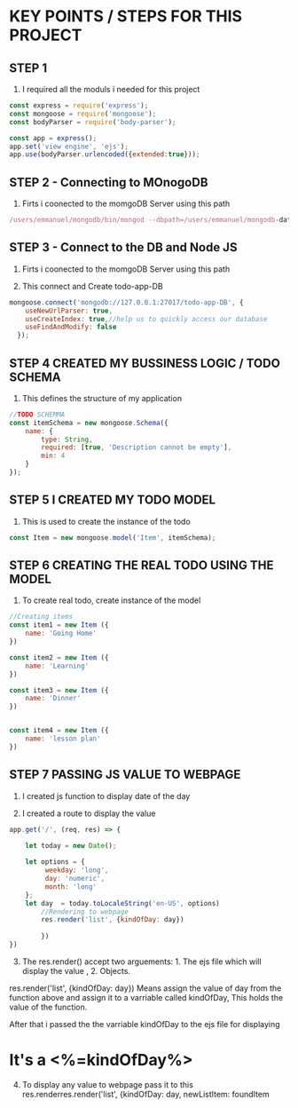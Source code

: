 # KEY POINTS / STEPS FOR THIS PROJECT

## STEP 1
1. I required all the moduls i needed for this project
```javascript
const express = require('express');
const mongoose = require('mongoose');
const bodyParser = require('body-parser');

const app = express();
app.set('view engine', 'ejs');
app.use(bodyParser.urlencoded({extended:true}));
```
## STEP 2 - Connecting to MOnogoDB
1. Firts i coonected to the momgoDB Server using this path
```javascript
/users/emmanuel/mongodb/bin/mongod --dbpath=/users/emmanuel/mongodb-data
```

## STEP 3 - Connect to the DB and Node JS
1. Firts i coonected to the momgoDB Server using this path

2. This connect and Create todo-app-DB
```javascript
mongoose.connect('mongodb://127.0.0.1:27017/todo-app-DB', {
    useNewUrlParser: true, 
    useCreateIndex: true,//help us to quickly access our database
    useFindAndModify: false
  });
```

## STEP 4 CREATED MY BUSSINESS LOGIC / TODO SCHEMA
1. This defines the structure of my application

```javascript
//TODO SCHEMMA
const itemSchema = new mongoose.Schema({
    name: {
        type: String,
        required: [true, 'Description cannot be empty'],
        min: 4
    }
});
```

## STEP 5 I CREATED MY TODO MODEL
1. This is used to create the instance of the todo

```javascript
const Item = new mongoose.model('Item', itemSchema);
```

## STEP 6 CREATING THE REAL TODO USING THE MODEL
1. To create real todo, create instance of the model

```javascript
//Creating items
const item1 = new Item ({
    name: 'Going Home'
})

const item2 = new Item ({
    name: 'Learning'
})

const item3 = new Item ({
    name: 'Dinner'
})


const item4 = new Item ({
    name: 'lesson plan'
})
```


## STEP 7 PASSING JS VALUE TO WEBPAGE
1. I created js function to display date of the day

2. I created a route to display the value




```javascript
app.get('/', (req, res) => {

    let today = new Date();
 
    let options = {
         weekday: 'long',
         day: 'numeric',
         month: 'long'
    };
    let day  = today.toLocaleString('en-US', options)
        //Rendering to webpage
        res.render('list', {kindOfDay: day})
   
        })
})
```

3. The res.render() accept two arguements: 1. The ejs file which will display the value , 2. Objects.

 res.render('list', {kindOfDay: day}) Means assign the value of day from the function above and assign it to a varriable called kindOfDay, This holds the value of the function.

 After that i passed the the varriable kindOfDay to the ejs file for displaying  <h1>It's a <%=kindOfDay%> </h1>

4. To display any value to webpage pass it to this res.renderres.render('list', {kindOfDay: day, newListItem: foundItem




